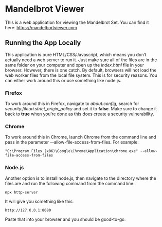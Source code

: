 # Mandelbrot Viewer

This is a web application for viewing the Mandelbrot Set. You can find it here: https://mandelbortviewer.com

## Running the App Locally

This application is pure HTML/CSS/Javascript, which means you don't actually need a web server to run it. Just make sure all of the files are in the same folder on your computer and open up the *index.html* file in your browser. However, there is one catch. By default, browsers will not load the web worker files from the local file system. This is for security reasons. You can either work around this or use something like node.js.


### Firefox

To work around this in Firefox, navigate to *about:config*, search for *security.fileuri.strict_origin_policy* and set it to **false**. Make sure to change it back to **true** when you're done as this does create a security vulnerability.

### Chrome 
To work around this in Chrome, launch Chrome from the command line and pass in the parameter --allow-file-access-from-files. For example:

	"C:\Program Files (x86)\Google\Chrome\Application\chrome.exe" --allow-file-access-from-files

### Node.js

Another option is to install node.js, then navigate to the directory where the files are and run the following command from the command line:

	npx http-server

It will give you something like this:

	http://127.0.0.1:8080

Paste that into your browser and you should be good-to-go.

